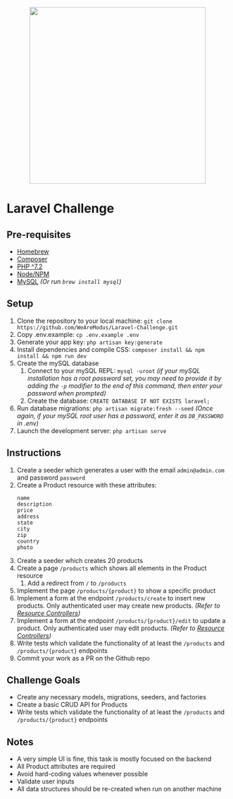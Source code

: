 <p align="center"><img src="https://modus-bucket.s3.amazonaws.com/modus-branding-red-log-white-text.png" width="400"></p>

# Laravel Challenge

## Pre-requisites
- [Homebrew](https://brew.sh/)
- [Composer](https://getcomposer.org/download/)
- [PHP ^7.2](https://vyspiansky.github.io/2018/11/08/set-up-php-7.2-on-macos-mojave-with-homebrew/)
- [Node/NPM](https://nodejs.org/en/download/current/)
- [MySQL](https://dev.mysql.com/doc/mysql-osx-excerpt/5.7/en/osx-installation-pkg.html) _(Or run `brew install mysql`)_


## Setup

1. Clone the repository to your local machine: `git clone https://github.com/WeAreModus/Laravel-Challenge.git`
1. Copy .env.example: `cp .env.example .env`
1. Generate your app key: `php artisan key:generate`
1. Install dependencies and compile CSS: `composer install && npm install && npm run dev`
1. Create the mySQL database
    1. Connect to your mySQL REPL: `mysql -uroot` _(if your mySQL installation has a root password set, you may need to provide it by adding the `-p` modifier to the end of this command, then enter your password when prompted)_
    1. Create the database: `CREATE DATABASE IF NOT EXISTS laravel;`
1. Run database migrations: `php artisan migrate:fresh --seed` _(Once again, if your mySQL root user has a password, enter it as `DB_PASSWORD` in .env)_
1. Launch the development server: `php artisan serve`

## Instructions

1. Create a seeder which generates a user with the email `admin@admin.com` and password `password`
1. Create a Product resource with these attributes:
    ```
   name
   description
   price
   address
   state
   city
   zip
   country
   photo
   ```
1. Create a seeder which creates 20 products
1. Create a page `/products` which shows all elements in the Product resource
    1. Add a redirect from `/` to `/products`
1. Implement the page `/products/{product}` to show a specific product
1. Implement a form at the endpoint `/products/create` to insert new products. Only authenticated user may create new products. _(Refer to [Resource Controllers](https://laravel.com/docs/7.x/controllers#resource-controllers))_
1. Implement a form at the endpoint `/products/{product}/edit` to update a product. Only authenticated user may edit products. _(Refer to [Resource Controllers](https://laravel.com/docs/7.x/controllers#resource-controllers))_
1. Write tests which validate the functionality of at least the `/products` and `/products/{product}` endpoints
1. Commit your work as a PR on the Github repo

## Challenge Goals

- Create any necessary models, migrations, seeders, and factories
- Create a basic CRUD API for Products
- Write tests which validate the functionality of at least the `/products` and `/products/{product}` endpoints

## Notes

- A very simple UI is fine, this task is mostly focused on the backend
- All Product attributes are required
- Avoid hard-coding values whenever possible
- Validate user inputs
- All data structures should be re-created when run on another machine
